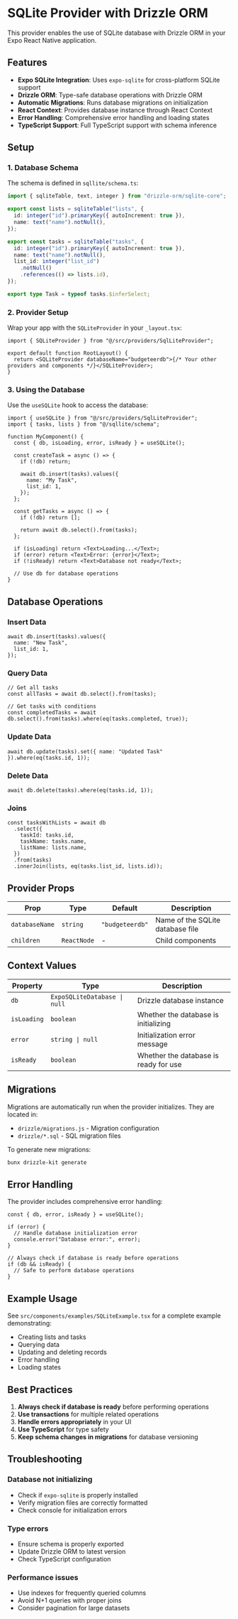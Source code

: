 # SQLite Provider with Drizzle ORM

This provider enables the use of SQLite database with Drizzle ORM in your Expo React Native application.

## Features

- **Expo SQLite Integration**: Uses `expo-sqlite` for cross-platform SQLite support
- **Drizzle ORM**: Type-safe database operations with Drizzle ORM
- **Automatic Migrations**: Runs database migrations on initialization
- **React Context**: Provides database instance through React Context
- **Error Handling**: Comprehensive error handling and loading states
- **TypeScript Support**: Full TypeScript support with schema inference

## Setup

### 1. Database Schema

The schema is defined in `sqllite/schema.ts`:

```typescript
import { sqliteTable, text, integer } from "drizzle-orm/sqlite-core";

export const lists = sqliteTable("lists", {
  id: integer("id").primaryKey({ autoIncrement: true }),
  name: text("name").notNull(),
});

export const tasks = sqliteTable("tasks", {
  id: integer("id").primaryKey({ autoIncrement: true }),
  name: text("name").notNull(),
  list_id: integer("list_id")
    .notNull()
    .references(() => lists.id),
});

export type Task = typeof tasks.$inferSelect;
```

### 2. Provider Setup

Wrap your app with the `SQLiteProvider` in your `_layout.tsx`:

```tsx
import { SQLiteProvider } from "@/src/providers/SqlLiteProvider";

export default function RootLayout() {
  return <SQLiteProvider databaseName="budgeteerdb">{/* Your other providers and components */}</SQLiteProvider>;
}
```

### 3. Using the Database

Use the `useSQLite` hook to access the database:

```tsx
import { useSQLite } from "@/src/providers/SqlLiteProvider";
import { tasks, lists } from "@/sqllite/schema";

function MyComponent() {
  const { db, isLoading, error, isReady } = useSQLite();

  const createTask = async () => {
    if (!db) return;

    await db.insert(tasks).values({
      name: "My Task",
      list_id: 1,
    });
  };

  const getTasks = async () => {
    if (!db) return [];

    return await db.select().from(tasks);
  };

  if (isLoading) return <Text>Loading...</Text>;
  if (error) return <Text>Error: {error}</Text>;
  if (!isReady) return <Text>Database not ready</Text>;

  // Use db for database operations
}
```

## Database Operations

### Insert Data

```tsx
await db.insert(tasks).values({
  name: "New Task",
  list_id: 1,
});
```

### Query Data

```tsx
// Get all tasks
const allTasks = await db.select().from(tasks);

// Get tasks with conditions
const completedTasks = await db.select().from(tasks).where(eq(tasks.completed, true));
```

### Update Data

```tsx
await db.update(tasks).set({ name: "Updated Task" }).where(eq(tasks.id, 1));
```

### Delete Data

```tsx
await db.delete(tasks).where(eq(tasks.id, 1));
```

### Joins

```tsx
const tasksWithLists = await db
  .select({
    taskId: tasks.id,
    taskName: tasks.name,
    listName: lists.name,
  })
  .from(tasks)
  .innerJoin(lists, eq(tasks.list_id, lists.id));
```

## Provider Props

| Prop           | Type        | Default         | Description                      |
| -------------- | ----------- | --------------- | -------------------------------- |
| `databaseName` | `string`    | `"budgeteerdb"` | Name of the SQLite database file |
| `children`     | `ReactNode` | -               | Child components                 |

## Context Values

| Property    | Type                         | Description                           |
| ----------- | ---------------------------- | ------------------------------------- |
| `db`        | `ExpoSQLiteDatabase \| null` | Drizzle database instance             |
| `isLoading` | `boolean`                    | Whether the database is initializing  |
| `error`     | `string \| null`             | Initialization error message          |
| `isReady`   | `boolean`                    | Whether the database is ready for use |

## Migrations

Migrations are automatically run when the provider initializes. They are located in:

- `drizzle/migrations.js` - Migration configuration
- `drizzle/*.sql` - SQL migration files

To generate new migrations:

```bash
bunx drizzle-kit generate
```

## Error Handling

The provider includes comprehensive error handling:

```tsx
const { db, error, isReady } = useSQLite();

if (error) {
  // Handle database initialization error
  console.error("Database error:", error);
}

// Always check if database is ready before operations
if (db && isReady) {
  // Safe to perform database operations
}
```

## Example Usage

See `src/components/examples/SQLiteExample.tsx` for a complete example demonstrating:

- Creating lists and tasks
- Querying data
- Updating and deleting records
- Error handling
- Loading states

## Best Practices

1. **Always check if database is ready** before performing operations
2. **Use transactions** for multiple related operations
3. **Handle errors appropriately** in your UI
4. **Use TypeScript** for type safety
5. **Keep schema changes in migrations** for database versioning

## Troubleshooting

### Database not initializing

- Check if `expo-sqlite` is properly installed
- Verify migration files are correctly formatted
- Check console for initialization errors

### Type errors

- Ensure schema is properly exported
- Update Drizzle ORM to latest version
- Check TypeScript configuration

### Performance issues

- Use indexes for frequently queried columns
- Avoid N+1 queries with proper joins
- Consider pagination for large datasets
